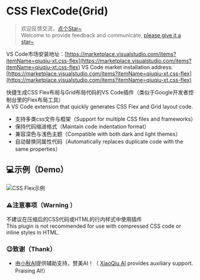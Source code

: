 # CSS FlexCode(Grid)
> 欢迎反馈交流，[点个Star~](https://github.com/xutao-o/css-flex-code)   
> Welcome to provide feedback and communicate, [please give it a star~](https://github.com/xutao-o/css-flex-code)

VS Code市场安装地址：[https://marketplace.visualstudio.com/items?itemName=qiuqiu-xt.css-flex](https://marketplace.visualstudio.com/items?itemName=qiuqiu-xt.css-flex)
VS Code market installation address: [https://marketplace.visualstudio.com/items?itemName=qiuqiu-xt.css-flex](https://marketplace.visualstudio.com/items?itemName=qiuqiu-xt.css-flex)

快捷生成CSS Flex布局与Grid布局代码的VS Code插件（类似于Google开发者控制台里的Flex布局工具）  
A VS Code extension that quickly generates CSS Flex and Grid layout code.

- 支持多类css文件与框架（Support for multiple CSS files and frameworks）
- 保持代码缩进格式（Maintain code indentation format）
- 兼容深色与浅色主题（Compatible with both dark and light themes）
- 自动替换同属性代码（Automatically replaces duplicate code with the same properties）
  
## 💻示例（Demo）
![CSS Flex示例](https://resource-wangsu.helplook.net/docker_production/kn8ndd/article/4FZxPK/67da69e407ee7.gif)

### ⚠️注意事项（Warning ）
不建议在压缩后的CSS代码或HTML的行内样式中使用插件   
This plugin is not recommended for use with compressed CSS code or inline styles in HTML.

### 😉致谢（Thank）
- 由[小秋AI](https://www.xqai.net/)提供辅助支持，赞美AI！（ [XiaoQiu AI](https://www.xqai.net/) provides auxiliary support. Praising AI!）  